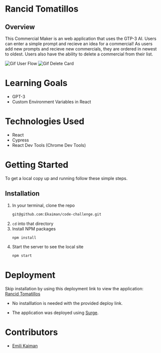 # Rancid Tomatillos

## Overview
This Commercial Maker is an web application that uses the GTP-3 AI. Users can enter a simple prompt and recieve an idea for a commercial! As users add new prompts and recieve new commercials, they are ordered in newest to oldest. Users also have the ability to delete a commercial from their list. 

![Gif User Flow](https://media.giphy.com/media/zuROSTRMRJGI0mXD9r/giphy.gif)
![Gif Delete Card](https://media.giphy.com/media/YRxOpu5ptoX7OAGBKS/giphy.gif)

# Learning Goals
- GPT-3
- Custom Environment Variables in React
# Technologies Used 
- React
- Cypress
- React Dev Tools (Chrome Dev Tools)

# Getting Started
To get a local copy up and running follow these simple steps.

## Installation

1. In your terminal, clone the repo
   ```sh
   git@github.com:Ekaiman/code-challenge.git
   ```
2. `cd` into that directory
3. Install NPM packages
   ```sh
   npm install
   ```
4. Start the server to see the local site
   ```sh
   npm start
   ``` 
 
# Deployment
Skip installation by using this deployment link to view the application: [Rancid Tomatillos](https://gaping-hammer.surge.sh)

- No installlation is needed  with the provided deploy link.

- The application was deployed using [Surge](https://surge.sh/).

# Contributors
- [Emili Kaiman](https://github.com/Ekaiman)
